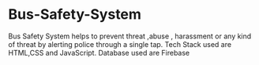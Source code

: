 # Bus-Safety-System
Bus Safety System helps to prevent  threat ,abuse , harassment or any kind of threat by alerting police through a single tap.
Tech Stack used are HTML,CSS and JavaScript.
Database used are Firebase
